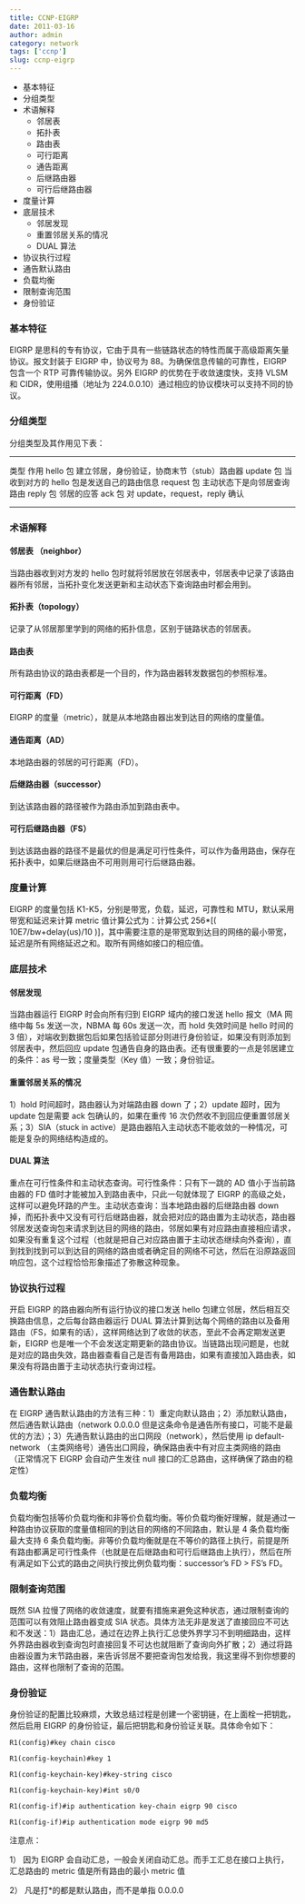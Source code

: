 ```yaml
---
title: CCNP-EIGRP
date: 2011-03-16
author: admin
category: network
tags: ['ccnp']
slug: ccnp-eigrp
---
```


- 基本特征
- 分组类型
- 术语解释
  - 邻居表
  - 拓扑表
  - 路由表
  - 可行距离
  - 通告距离
  - 后继路由器
  - 可行后继路由器
- 度量计算
- 底层技术
  - 邻居发现
  - 重置邻居关系的情况
  - DUAL 算法
- 协议执行过程
- 通告默认路由
- 负载均衡
- 限制查询范围
- 身份验证

### 基本特征

EIGRP 是思科的专有协议，它由于具有一些链路状态的特性而属于高级距离矢量协议。报文封装于 EIGRP 中，协议号为 88。为确保信息传输的可靠性，EIGRP 包含一个 RTP 可靠传输协议。另外 EIGRP 的优势在于收敛速度快，支持 VLSM 和 CIDR，使用组播（地址为 224.0.0.10）通过相应的协议模块可以支持不同的协议。

### 分组类型

分组类型及其作用见下表：

---

类型 作用
hello 包 建立邻居，身份验证，协商末节（stub）路由器
update 包 当收到对方的 hello 包是发送自己的路由信息
request 包 主动状态下是向邻居查询路由
reply 包 邻居的应答
ack 包 对 update，request，reply 确认

---

### 术语解释

#### **邻居表** （neighbor）

当路由器收到对方发的 hello 包时就将邻居放在邻居表中，邻居表中记录了该路由器所有邻居，当拓扑变化发送更新和主动状态下查询路由时都会用到。

#### **拓扑表**（topology）

记录了从邻居那里学到的网络的拓扑信息，区别于链路状态的邻居表。

#### **路由表**

所有路由协议的路由表都是一个目的，作为路由器转发数据包的参照标准。

#### **可行距离**（FD）

EIGRP 的度量（metric），就是从本地路由器出发到达目的网络的度量值。

#### **通告距离**（AD）

本地路由器的邻居的可行距离（FD）。

#### **后继路由器**（successor）

到达该路由器的路径被作为路由添加到路由表中。

#### **可行后继路由器**（FS）

到达该路由器的路径不是最优的但是满足可行性条件，可以作为备用路由，保存在拓扑表中，如果后继路由不可用则用可行后继路由器。

### 度量计算

EIGRP 的度量包括 K1-K5，分别是带宽，负载，延迟，可靠性和 MTU，默认采用带宽和延迟来计算 metric 值计算公式为：计算公式 256\*[(
10E7/bw+delay(us)/10
)]，其中需要注意的是带宽取到达目的网络的最小带宽，延迟是所有网络延迟之和。取所有网络如接口的相应值。

### 底层技术

#### **邻居发现**

当路由器运行 EIGRP 时会向所有归到 EIGRP 域内的接口发送 hello 报文（MA 网络中每 5s 发送一次，NBMA 每 60s 发送一次，而 hold 失效时间是 hello 时间的 3 倍），对端收到数据包后如果包括验证部分则进行身份验证，如果没有则添加到邻居表中，然后回应 update 包通告自身的路由表。还有很重要的一点是邻居建立的条件：as 号一致；度量类型（Key 值）一致；身份验证。

#### **重置邻居关系的情况**

1）hold 时间超时，路由器认为对端路由器 down 了；2）update 超时，因为 update 包是需要 ack 包确认的，如果在重传 16 次仍然收不到回应便重置邻居关系；3）SIA（stuck
in
active）是路由器陷入主动状态不能收敛的一种情况，可能是复杂的网络结构造成的。

#### **DUAL 算法**

重点在可行性条件和主动状态查询。可行性条件：只有下一跳的 AD 值小于当前路由器的 FD 值时才能被加入到路由表中，只此一句就体现了 EIGRP 的高级之处，这样可以避免环路的产生。主动状态查询：当本地路由器的后继路由器 down 掉，而拓扑表中又没有可行后继路由器，就会把对应的路由置为主动状态，路由器邻居发送查询包来请求到达目的网络的路由，邻居如果有对应路由直接相应请求，如果没有重复这个过程（也就是把自己对应路由置于主动状态继续向外查询），直到找到找到可以到达目的网络的路由或者确定目的网络不可达，然后在沿原路返回响应包，这个过程恰恰形象描述了弥散这种现象。

### 协议执行过程

开启 EIGRP 的路由器向所有运行协议的接口发送 hello 包建立邻居，然后相互交换路由信息，之后每台路由器运行 DUAL 算法计算到达每个网络的路由以及备用路由（FS，如果有的话），这样网络达到了收敛的状态，至此不会再定期发送更新，EIGRP 也是唯一个不会发送定期更新的路由协议。当链路出现问题是，也就是对应的路由失效，路由器查看自己是否有备用路由，如果有直接加入路由表，如果没有将路由置于主动状态执行查询过程。

### 通告默认路由

在 EIGRP 通告默认路由的方法有三种：1）重定向默认路由；2）添加默认路由，然后通告默认路由（network
0.0.0.0
但是这条命令是通告所有接口，可能不是最优的方法）；3）先通告默认路由的出口网段（network），然后使用 ip
default-network
（主类网络号）通告出口网段，确保路由表中有对应主类网络的路由（正常情况下 EIGRP 会自动产生发往 null 接口的汇总路由，这样确保了路由的稳定性）

### 负载均衡

负载均衡包括等价负载均衡和非等价负载均衡。等价负载均衡好理解，就是通过一种路由协议获取的度量值相同的到达目的网络的不同路由，默认是 4 条负载均衡最大支持 6 条负载均衡。非等价负载均衡就是在不等价的路径上执行，前提是所有路由都满足可行性条件（也就是在后继路由和可行后继路由上执行），然后在所有满足如下公式的路由之间执行按比例负载均衡：successor’s
FD \> FS’s FD。

### 限制查询范围

既然 SIA 拉慢了网络的收敛速度，就要有措施来避免这种状态，通过限制查询的范围可以有效阻止路由器变成 SIA 状态。具体方法无非是发送了直接回应不可达和不发送：1）路由汇总，通过在边界上执行汇总使外界学习不到明细路由，这样外界路由器收到查询包时直接回复不可达也就阻断了查询向外扩散；2）通过将路由器设置为末节路由器，来告诉邻居不要把查询包发给我，我这里得不到你想要的路由，这样也限制了查询的范围。

### 身份验证

身份验证的配置比较麻烦，大致总结过程是创建一个密钥链，在上面栓一把钥匙，然后启用 EIGRP 的身份验证，最后把钥匙和身份验证关联。具体命令如下：

    R1(config)#key chain cisco

    R1(config-keychain)#key 1

    R1(config-keychain-key)#key-string cisco

    R1(config-keychain-key)#int s0/0

    R1(config-if)#ip authentication key-chain eigrp 90 cisco

    R1(config-if)#ip authentication mode eigrp 90 md5

注意点：

1）
因为 EIGRP 会自动汇总，一般会关闭自动汇总。而手工汇总在接口上执行，汇总路由的 metric 值是所有路由的最小 metric 值

2） 凡是打\*的都是默认路由，而不是单指 0.0.0.0
